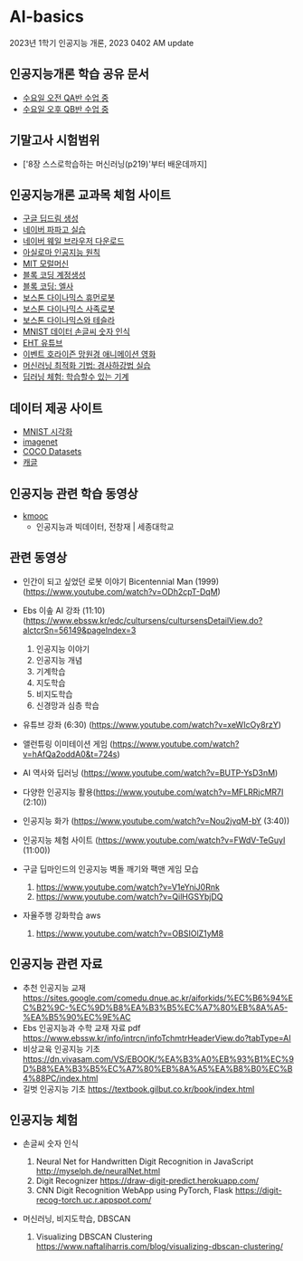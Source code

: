 # AI-basics
2023년 1학기 인공지능 개론, 2023 0402 AM update

## 인공지능개론 학습 공유 문서
- [수요일 오전 QA반 수업 중](https://docs.google.com/spreadsheets/d/1qt3u6WNnrrFvw_DyCOptxhwRdumFOTjFfB99NJMGd8M/edit?usp=sharing)
- [수요일 오후 QB반 수업 중](https://docs.google.com/spreadsheets/d/1RI_nul1oW-2TReyfXEvzoUxeAnr9KYa1T9GVyHn0gzY/edit?usp=sharing)

## 기말고사 시험범위
- ['8장 스스로학습하는 머신러닝(p219)'부터 배운데까지]

## 인공지능개론 교과목 체험 사이트
- [구글 딥드림 생성](https://deepdreamgenerator.com)
- [네이버 파파고 실습](https://papago.naver.com)
- [네이버 웨일 브라우저 다운로드](https://whale.naver.com/ko/download/win)
- [아실로마 인공지능 원칙](https://futureoflife.org/open-letter/ai-principles-korean)
- [MIT 모럴머신](https://www.moralmachine.net/hl/kr)
- [블록 코딩 계정생성](https://code.org)
- [블록 코딩: 엘사](https://studio.code.org/s/frozen/lessons/1/levels/1)
- [보스톤 다이나믹스 휴먼로봇](https://youtu.be/tF4DML7FIWk)
- [보스톤 다이나믹스 사족로봇](https://youtu.be/wlkCQXHEgjA)
- [보스톤 다이나믹스와 테슬라](https://www.youtube.com/watch?v=qaJWMm4V7d0)
- [MNIST 데이터 손글씨 숫자 인식](https://www.youtube.com/watch?v=PkGgpYKeUk0)
- [EHT 유튜브](https://www.youtube.com/watch?v=Ipd85unZQ3M)
- [이벤트 호라이즌 망원경 애니메이션 영화](https://www.youtube.com/watch?v=hMsNd1W_lmE)
- [머신러닝 최적화 기법: 경사하강법 실습](https://uclaacm.github.io/gradient-descent-visualiser/#playground) 
- [딥러닝 체험: 학습할수 있는 기계](https://teachablemachine.withgoogle.com/)

## 데이터 제공 사이트
- [MNIST 시각화](http://colah.github.io/posts/2014-10-Visualizing-MNIST/)
- [imagenet](https://www.image-net.org)
- [COCO Datasets](https://cocodataset.org/#home)
- [캐글](https://www.kaggle.com/)

## 인공지능 관련 학습 동영상
- [kmooc](http://www.kmooc.kr)
    - 인공지능과 빅데이터, 전창재 | 세종대학교  

## 관련 동영상
- 인간이 되고 싶었던 로봇 이야기 Bicentennial Man (1999) (https://www.youtube.com/watch?v=ODh2cpT-DqM)
- Ebs 이솦 AI 강좌 (11:10) (https://www.ebssw.kr/edc/cultursens/cultursensDetailView.do?alctcrSn=56149&pageIndex=3
    1. 인공지능 이야기
    2. 인공지능 개념
    3. 기계학습
    4. 지도학습
    5. 비지도학습
    6. 신경망과 심층 학습
- 유튜브 강좌 (6:30) (https://www.youtube.com/watch?v=xeWIcOy8rzY)
- 앨런튜링 이미테이션 게임 (https://www.youtube.com/watch?v=hAfQa2oddA0&t=724s)
- AI 역사와 딥러닝 (https://www.youtube.com/watch?v=BUTP-YsD3nM)
- 다양한 인공지능 활용(https://www.youtube.com/watch?v=MFLRRjcMR7I (2:10))
- 인공지능 화가 (https://www.youtube.com/watch?v=Nou2jvqM-bY (3:40))
- 인공지능 체험 사이트 (https://www.youtube.com/watch?v=FWdV-TeGuyI (11:00))

- 구글 딥마인드의 인공지능 벽돌 깨기와 팩맨 게임 모습
    1. https://www.youtube.com/watch?v=V1eYniJ0Rnk
    2. https://www.youtube.com/watch?v=QilHGSYbjDQ
- 자율주행 강화학습 aws
    1. https://www.youtube.com/watch?v=OBSIOlZ1yM8

## 인공지능 관련 자료  
- 추천 인공지능 교재 https://sites.google.com/comedu.dnue.ac.kr/aiforkids/%EC%B6%94%EC%B2%9C-%EC%9D%B8%EA%B3%B5%EC%A7%80%EB%8A%A5-%EA%B5%90%EC%9E%AC
- Ebs 인공지능과 수학 교재 자료 pdf https://www.ebssw.kr/info/intrcn/infoTchmtrHeaderView.do?tabType=AI
- 비상교육 인공지능 기초 https://dn.vivasam.com/VS/EBOOK/%EA%B3%A0%EB%93%B1%EC%9D%B8%EA%B3%B5%EC%A7%80%EB%8A%A5%EA%B8%B0%EC%B4%88PC/index.html
- 길벗 인공지능 기초 https://textbook.gilbut.co.kr/book/index.html
    
## 인공지능 체험
- 손글씨 숫자 인식
    1. Neural Net for Handwritten Digit Recognition in JavaScript http://myselph.de/neuralNet.html
    2. Digit Recognizer https://draw-digit-predict.herokuapp.com/
    3. CNN Digit Recognition WebApp using PyTorch, Flask https://digit-recog-torch.uc.r.appspot.com/

- 머신러닝, 비지도학습, DBSCAN
    1. Visualizing DBSCAN Clustering https://www.naftaliharris.com/blog/visualizing-dbscan-clustering/

